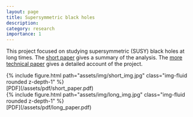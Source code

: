 ```yaml
---
layout: page
title: Supersymmetric black holes
description: 
category: research
importance: 1
---
```


This project focused on studying supersymmetric (SUSY) black holes at long times. The [short paper](https://arxiv.org/abs/2207.00407) gives a summary of the analysis. The [more technical paper](https://arxiv.org/abs/2207.00407) gives a detailed account of the project.

<div class="row">
    <div class="col-sm mt-3 mt-md-0">
        {% include figure.html path="assets/img/short_img.jpg" class="img-fluid rounded z-depth-1" %}
        <div class="caption">
            [PDF](/assets/pdf/short_paper.pdf) 
        </div>
    </div>
    <div class="col-sm mt-3 mt-md-0">
        {% include figure.html path="assets/img/long_img.jpg" class="img-fluid rounded z-depth-1" %}
        <div class="caption">
            [PDF](/assets/pdf/long_paper.pdf)   
        </div>
    </div>
</div>

    


